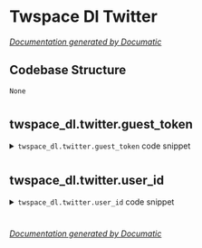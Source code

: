 # Twspace Dl Twitter

[_Documentation generated by Documatic_](https://www.documatic.com)

<!---Documatic-section-Codebase Structure-start--->
## Codebase Structure

<!---Documatic-block-system_architecture-start--->
```mermaid
None
```
<!---Documatic-block-system_architecture-end--->

# #
<!---Documatic-section-Codebase Structure-end--->

<!---Documatic-section-twspace_dl.twitter.guest_token-start--->
## twspace_dl.twitter.guest_token

<!---Documatic-section-guest_token-start--->
<!---Documatic-block-twspace_dl.twitter.guest_token-start--->
<details>
	<summary><code>twspace_dl.twitter.guest_token</code> code snippet</summary>

```python
def guest_token() -> str:
    headers = {'authorization': 'Bearer AAAAAAAAAAAAAAAAAAAAANRILgAAAAAAnNwIzUejRCOuH5E6I8xnZz4puTs=1Zv7ttfk8LF81IUq16cHjhLTvJu4FA33AGWWjCpTnA'}
    response = requests.post('https://api.twitter.com/1.1/guest/activate.json', headers=headers).json()
    token = response['guest_token']
    if not token:
        raise RuntimeError('No guest token found after five retry')
    return token
```
</details>
<!---Documatic-block-twspace_dl.twitter.guest_token-end--->
<!---Documatic-section-guest_token-end--->

# #
<!---Documatic-section-twspace_dl.twitter.guest_token-end--->

<!---Documatic-section-twspace_dl.twitter.user_id-start--->
## twspace_dl.twitter.user_id

<!---Documatic-section-user_id-start--->
<!---Documatic-block-twspace_dl.twitter.user_id-start--->
<details>
	<summary><code>twspace_dl.twitter.user_id</code> code snippet</summary>

```python
def user_id(user_url: str) -> str:
    screen_name = re.findall('(?<=twitter.com/)\\w*', user_url)[0]
    params = {'screen_names': screen_name}
    response = requests.get('https://cdn.syndication.twimg.com/widgets/followbutton/info.json', params=params)
    user_data = response.json()
    usr_id = user_data[0]['id']
    return usr_id
```
</details>
<!---Documatic-block-twspace_dl.twitter.user_id-end--->
<!---Documatic-section-user_id-end--->

# #
<!---Documatic-section-twspace_dl.twitter.user_id-end--->

[_Documentation generated by Documatic_](https://www.documatic.com)